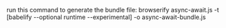 run this command to generate the bundle file:
browserify async-await.js -t [babelify --optional runtime --experimental] -o async-await-bundle.js
